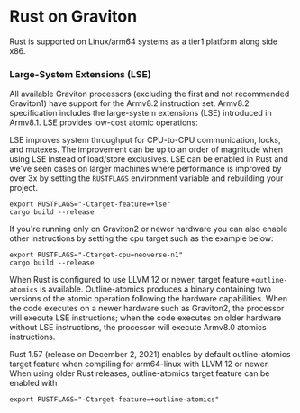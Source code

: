 # Rust on Graviton

Rust is supported on Linux/arm64 systems as a tier1 platform along side x86.

### Large-System Extensions (LSE)

All available Graviton processors (excluding the first and not recommended Graviton1) 
have support for the Armv8.2 instruction set.  Armv8.2 specification includes the 
large-system extensions (LSE) introduced in Armv8.1. LSE provides low-cost atomic
operations:

LSE improves system throughput for CPU-to-CPU communication, locks, and mutexes.
The improvement can be up to an order of magnitude when using LSE instead of
load/store exclusives. LSE can be enabled in Rust and we've seen cases on 
larger machines where performance is improved by over 3x by setting the `RUSTFLAGS`
environment variable and rebuilding your project.

```
export RUSTFLAGS="-Ctarget-feature=+lse"
cargo build --release
```

If you're running only on Graviton2 or newer hardware you can also enable other
instructions by setting the cpu target such as the example below:

```
export RUSTFLAGS="-Ctarget-cpu=neoverse-n1"
cargo build --release
```

When Rust is configured to use LLVM 12 or newer, target feature
`+outline-atomics` is available.  Outline-atomics produces a binary containing
two versions of the atomic operation following the hardware capabilities.  When
the code executes on a newer hardware such as Graviton2, the processor will
execute LSE instructions; when the code executes on older hardware without LSE
instructions, the processor will execute Armv8.0 atomics instructions.

Rust 1.57 (release on December 2, 2021) enables by default outline-atomics
target feature when compiling for arm64-linux with LLVM 12 or newer.  When using
older Rust releases, outline-atomics target feature can be enabled with
```
export RUSTFLAGS="-Ctarget-feature=+outline-atomics"
```
